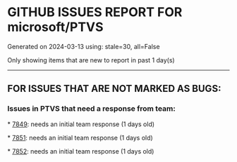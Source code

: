 
# GITHUB ISSUES REPORT FOR microsoft/PTVS


Generated on 2024-03-13 using: stale=30, all=False


Only showing items that are new to report in past 1 day(s)


---

## FOR ISSUES THAT ARE NOT MARKED AS BUGS:


### Issues in PTVS that need a response from team:


\* [7849](https://github.com/microsoft/PTVS/issues/7849 "JAWS/NVDA is not announcing the tooltip info for the &quot;Search Paths&quot; &quot;Script Arguments&quot; &quot;Interpreter Path&quot; &quot;Interpreter Arguments&quot; etc., edit fields: A11y_Accessibility Testing for Python in VS_Project_4294967294_Properties_ScreenReader"): needs an initial team response (1 days old)

\* [7851](https://github.com/microsoft/PTVS/issues/7851 "Only color is used to differentiate between &quot;Change virtual environment location&quot; & &quot;How do I manage Python environment&quot; link with normal text: A11y_Accessibility Testing for Python in VS_Created Project_Add Environment_Usability"): needs an initial team response (1 days old)

\* [7852](https://github.com/microsoft/PTVS/issues/7852 "After collapsing the combo box using &quot;Esc&quot; key present in &quot;Solution Explorer&quot; search, focus does not remain/rely on the search bar: A11y_Accessibility Testing for Python in VS_Visual Studio_Solution Explorer_Keyboard"): needs an initial team response (1 days old)
